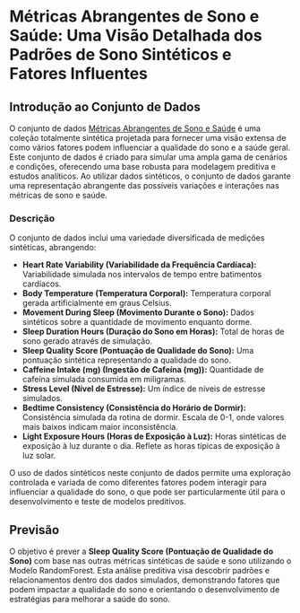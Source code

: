 # Métricas Abrangentes de Sono e Saúde: Uma Visão Detalhada dos Padrões de Sono Sintéticos e Fatores Influentes

## Introdução ao Conjunto de Dados
O conjunto de dados [Métricas Abrangentes de Sono e Saúde](https://www.kaggle.com/datasets/uom190346a/sleep-and-health-metrics/data) é uma coleção totalmente sintética projetada para fornecer uma visão extensa de como vários fatores podem influenciar a qualidade do sono e a saúde geral. Este conjunto de dados é criado para simular uma ampla gama de cenários e condições, oferecendo uma base robusta para modelagem preditiva e estudos analíticos. Ao utilizar dados sintéticos, o conjunto de dados garante uma representação abrangente das possíveis variações e interações nas métricas de sono e saúde.

### Descrição 
O conjunto de dados inclui uma variedade diversificada de medições sintéticas, abrangendo:

- **Heart Rate Variability (Variabilidade da Frequência Cardíaca):** Variabilidade simulada nos intervalos de tempo entre batimentos cardíacos.
- **Body Temperature (Temperatura Corporal):** Temperatura corporal gerada artificialmente em graus Celsius.
- **Movement During Sleep (Movimento Durante o Sono):** Dados sintéticos sobre a quantidade de movimento enquanto dorme.
- **Sleep Duration Hours (Duração do Sono em Horas):** Total de horas de sono gerado através de simulação.
- **Sleep Quality Score (Pontuação de Qualidade do Sono):** Uma pontuação sintética representando a qualidade do sono.
- **Caffeine Intake (mg) (Ingestão de Cafeína (mg)):** Quantidade de cafeína simulada consumida em miligramas.
- **Stress Level (Nível de Estresse):** Um índice de níveis de estresse simulados.
- **Bedtime Consistency (Consistência do Horário de Dormir):** Consistência simulada da rotina de dormir. Escala de 0-1, onde valores mais baixos indicam maior inconsistência.
- **Light Exposure Hours (Horas de Exposição à Luz):** Horas sintéticas de exposição à luz durante o dia. Reflete as horas típicas de exposição à luz solar.

O uso de dados sintéticos neste conjunto de dados permite uma exploração controlada e variada de como diferentes fatores podem interagir para influenciar a qualidade do sono, o que pode ser particularmente útil para o desenvolvimento e teste de modelos preditivos.

## Previsão
O objetivo é prever a **Sleep Quality Score (Pontuação de Qualidade do Sono)** com base nas outras métricas sintéticas de saúde e sono utilizando o Modelo RandomForest. Esta análise preditiva visa descobrir padrões e relacionamentos dentro dos dados simulados, demonstrando fatores que podem impactar a qualidade do sono e orientando o desenvolvimento de estratégias para melhorar a saúde do sono.
